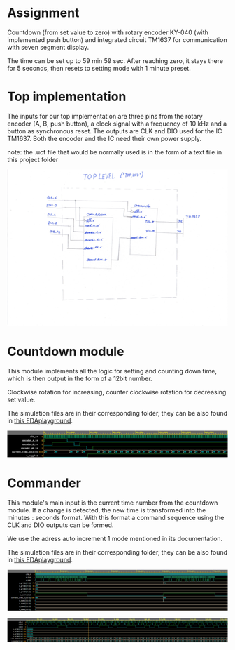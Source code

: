 # Assignment 
Countdown (from set value to zero) with rotary encoder KY-040 (with implemented push button) and integrated circuit TM1637 for communication with seven segment display.

The time can be set up to 59 min 59 sec. After reaching zero, it stays there for 5 seconds, then resets to setting mode with 1 minute preset.

# Top implementation
The inputs for our top implementation are three pins from the rotary encoder (A, B, push button), a clock signal with a frequency of 10 kHz and a button as synchronous reset. The outputs are CLK and DIO used for the IC TM1637. Both the encoder and the IC need their own power supply.

note: the .ucf file that would be normally used is in the form of a text file in this project folder

![top](../Images/P-top_vhd.jpg)

# Countdown module
This module implements all the logic for setting and counting down time, which is then output in the form of a 12bit number.

Clockwise rotation for increasing, counter clockwise rotation for decreasing set value.

The simulation files are in their corresponding folder, they can be also found in [this EDAplayground](https://www.edaplayground.com/x/4qsw).

![countdown](../Images/P-cd_tb.png)

# Commander

This module's main input is the current time number from the countdown module. If a change is detected, the new time is transformed into the minutes : seconds format. With this format a command sequence using the CLK and DIO outputs can be formed.

We use the adress auto increment 1 mode mentioned in its documentation.

The simulation files are in their corresponding folder, they can be also found in [this EDAplayground](https://www.edaplayground.com/x/3wju).

![commander](../Images/P-commander-simul.PNG)

![commander-detail](../Images/P-commander-simul-detail.PNG)
